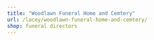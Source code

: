 ```yaml
---
title: "Woodlawn Funeral Home and Cemtery"
url: /lacey/woodlawn-funeral-home-and-cemtery/
shop: funeral directors
---
```

